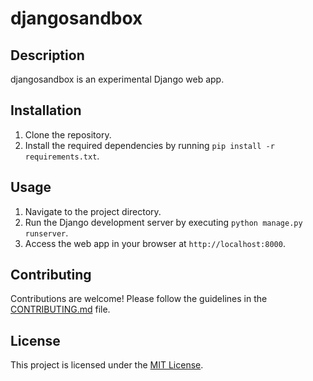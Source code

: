 # djangosandbox

## Description
djangosandbox is an experimental Django web app.

## Installation
1. Clone the repository.
2. Install the required dependencies by running `pip install -r requirements.txt`.

## Usage
1. Navigate to the project directory.
2. Run the Django development server by executing `python manage.py runserver`.
3. Access the web app in your browser at `http://localhost:8000`.

## Contributing
Contributions are welcome! Please follow the guidelines in the [CONTRIBUTING.md](CONTRIBUTING.md) file.

## License
This project is licensed under the [MIT License](LICENSE).

